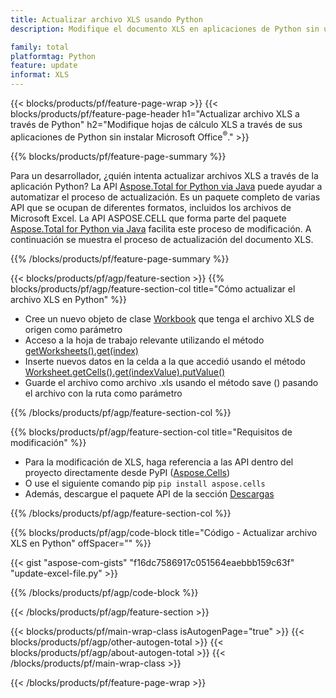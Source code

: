 ```yaml
---
title: Actualizar archivo XLS usando Python
description: Modifique el documento XLS en aplicaciones de Python sin usar Microsoft Excel. 

family: total
platformtag: Python
feature: update
informat: XLS
---
```

{{< blocks/products/pf/feature-page-wrap >}}
{{< blocks/products/pf/feature-page-header h1="Actualizar archivo XLS a través de Python" h2="Modifique hojas de cálculo XLS a través de sus aplicaciones de Python sin instalar Microsoft Office<sup>&reg;</sup>." >}}

{{% blocks/products/pf/feature-page-summary %}}

Para un desarrollador, ¿quién intenta actualizar archivos XLS a través de la aplicación Python? La API [Aspose.Total for Python via Java](https://products.aspose.com/total/python-java/) puede ayudar a automatizar el proceso de actualización. Es un paquete completo de varias API que se ocupan de diferentes formatos, incluidos los archivos de Microsoft Excel. La API ASPOSE.CELL que forma parte del paquete [Aspose.Total for Python via Java](https://products.aspose.com/total/python-java/) facilita este proceso de modificación. A continuación se muestra el proceso de actualización del documento XLS.

{{% /blocks/products/pf/feature-page-summary %}}

{{< blocks/products/pf/agp/feature-section >}}
{{% blocks/products/pf/agp/feature-section-col title="Cómo actualizar el archivo XLS en Python" %}}

- Cree un nuevo objeto de clase [Workbook](https://reference.aspose.com/cells/python-java/asposecells.api/Workbook) que tenga el archivo XLS de origen como parámetro
- Acceso a la hoja de trabajo relevante utilizando el método [getWorksheets().get(index)](https://reference.aspose.com/cells/python/asposecells.api/workbook#Worksheets)
- Inserte nuevos datos en la celda a la que accedió usando el método [Worksheet.getCells().get(indexValue).putValue()](https://reference.aspose.com/cells/python/asposecells.api/worksheet#Cells)
- Guarde el archivo como archivo .xls usando el método save () pasando el archivo con la ruta como parámetro

{{% /blocks/products/pf/agp/feature-section-col %}}

{{% blocks/products/pf/agp/feature-section-col title="Requisitos de modificación" %}}

- Para la modificación de XLS, haga referencia a las API dentro del proyecto directamente desde PyPI ([Aspose.Cells](https://pypi.org/project/aspose-cells/))
- O use el siguiente comando pip ```pip install aspose.cells``` 
- Además, descargue el paquete API de la sección [Descargas](https://releases.aspose.com/cells/python-java)

{{% /blocks/products/pf/agp/feature-section-col %}}

{{% blocks/products/pf/agp/code-block title="Código - Actualizar archivo XLS en Python" offSpacer="" %}}

{{< gist "aspose-com-gists" "f16dc7586917c051564eaebbb159c63f" "update-excel-file.py" >}}

{{% /blocks/products/pf/agp/code-block %}}

{{< /blocks/products/pf/agp/feature-section >}}

{{< blocks/products/pf/main-wrap-class isAutogenPage="true" >}}
{{< blocks/products/pf/agp/other-autogen-total >}}
{{< blocks/products/pf/agp/about-autogen-total >}}
{{< /blocks/products/pf/main-wrap-class >}}

{{< /blocks/products/pf/feature-page-wrap >}}